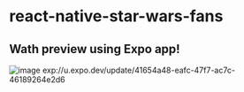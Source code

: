 # react-native-star-wars-fans


## Wath preview using Expo app!
![image](https://github.com/kirill-vypirovskyi/react-native-star-wars-fans/assets/121887457/a7d86a5d-078e-4a58-8e12-619afdd4840c)
exp://u.expo.dev/update/41654a48-eafc-47f7-ac7c-46189264e2d6
